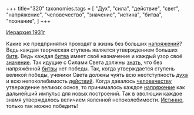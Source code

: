 +++
title="320"
taxonomies.tags = [
 "Дух",
 "сила",
 "действие",
 "свет",
 "напряжение",
 "человечество",
 "значение",
 "истина",
 "битва",
 "познание",
]
+++

[Иерархия 1931г](/agni/1931)

Какие же предпринятия проходят в жизнь без больших [напряжений](/tags/[напряжение](/tags/напряжение))? Ведь каждая творческая ступень является утверждением больших [битв](/tags/[битва](/tags/битва)). Ведь каждая [битва](/tags/битва) имеет своё назначение и каждый узор своё [значение](/tags/значение). Так идущие с Силами Света должны [знать](/tags/познание), что без напряжённой [битвы](/tags/битва) нет победы. Так, когда утверждается ступень великой победы, ученики Света должны чуять всю неотступность [духа](/tags/Дух) и всю непоколебимость [действий](/tags/действие). Когда давалось [человечеству](/tags/человечество) утверждение великих основ, то принималось каждое [напряжение](/tags/напряжение) как дальнейший импульс для новых построений. Так в эволюции каждое знамя утверждалось величием явленной непоколебимости. [Истинно](/tags/истина), только так можно победить!   

